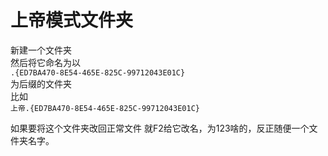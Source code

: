 
# 上帝模式文件夹

新建一个文件夹  
然后将它命名为以  
`.{ED7BA470-8E54-465E-825C-99712043E01C}`  
为后缀的文件夹  
比如  
`上帝.{ED7BA470-8E54-465E-825C-99712043E01C}`  

如果要将这个文件夹改回正常文件
就F2给它改名，为123啥的，反正随便一个文件夹名字。
                                                                                                                       
